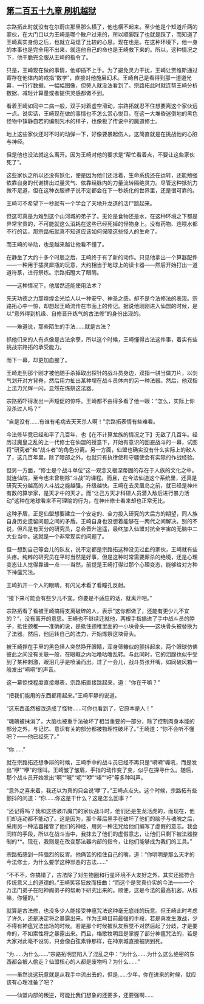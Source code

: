 ## [第二百五十九章 刷机越狱](https://www.xxbiquge.com/11_11207/9176392.html)


  宗路拓此时就没有在尔蔚庄那里那么横了，他也横不起来。至少他是个知道斤两的家伙，在大门口以为王崎是哪个散户过来的，所以顺脚踩了也就是踩了，而知道了王崎真实身份之后，也就立马熄了比较的心思。现在也是。在这种环境下，他一身的本事也是完全用不出来，就连他自己的命也是王崎救下来的。所以，这种情况之下，他干脆完全服从王崎的指令了。

  只是，王崎现在做的事情，他却插不上手。为了避免灵力干扰，王崎让贾维斯通过寄存在他体内的戒指“数学”，直接对他施展幻术。王崎自己是看得到那一道道光幕，一行行数据、一幅幅图像，但旁人就没法看到了。宗路拓此时就连帮王崎分析数据、减轻计算量或者提供灵感都做不到。

  看着王崎如同中二病一般，双手对着虚空滑动，宗路拓就忍不住想要离这个家伙远一点。说实话，王崎现在做的事情也不怎么赏心悦目。在这一大堆昏迷倒地的黑色怪物中镇静自若的编制咒术的样子，也像极了传说中的魔道修士。

  地上这些家伙还时不时的动弹一下，好像要暴起伤人。这简直就是在挑战他的心脏与神经。

  但是他也没法就这么离开。因为王崎对他的要求是“帮忙看着点，不要让这些家伙死了”。

  这些家伙之所以还没有妖化，便是因为他们还活着，生命系统还在运转，还能勉强依靠自身的代谢排出过量灵气、依靠经脉内的力量流转隔绝灵力。尽管这种抵抗力微不足道，但在这种衣服裤子说不定都会在下一秒妖化的世界里，还是很可靠的。

  王崎可不希望下一秒就有一个学会了天地升龙道的活尸跳起来。

  但这可真是为难到这个山河城的弟子了。无论是食物还是水，在这种环境之下都是异常宝贵的，不可能就这么消耗在这些已经死掉的怪物身上。没有药物、连喂水都不行的话，那宗路拓就真不知道应该如何保障这些怪人的生命了。

  而王崎的举动，也是越来越让他看不懂了。

  在静坐了大约十多个时辰之后，王崎终于有了新的动作。只见他拿出一个算器配件——一种用于插灵犀瓶的玩意，大约相当于地球上的读卡器——然后开始打出一道道符篆，进行祭炼。宗路拓瞪大了眼睛。

  ——这种情况下，他居然还能使用法术？

  先天功德之力那煌煌金光给人以一种安宁、神圣之感，却不是今法修法的表现。宗路拓心中一惊，却想起王崎流传在市面上的传记。据说他刚刚进入仙盟的时候，是以“意外得到机缘、自修晋升练气的古法修”的身份出现的。

  ——难道说，那些陌生的手法……就是古法？

  抓他们来的人有点像是古法余孽，所以这个时候，王崎懂得古法这件事，着实有些挑战宗路拓的承受能力。

  而下一幕，却更加血腥了。

  王崎走到那个刚才被他随手杀掉取出探针的战斗员身边，双指一骈当做刀片，以剑气划开对方背脊，然后用力扯出某种埋在战斗员体内的另一种法器。然后，他双指上法力光辉一闪，显然在炼祭这法器。

  宗路拓吓得发出一声短促的惊呼。王崎都不由得多看了他一眼：“怎么，实际上你没杀过人吗？”

  “自是没有……有谁有毛病去天天杀人啊！”宗路拓表情有些难看。

  今法修毕竟已经和平了几百年，也【在不计算龙族的情况之下】无敌了几百年。经历过魔皇之乱的上一代修士在仙盟的授意下，开始有意识的回避战斗的一幕，试图将“研究者”和“战斗者”的角色分离。另一方面，仙盟也确实没有什么实际上的敌人了，这几百年里，除了暗部之外，也就只有执律使和守疆使会有实际的作战经验。

  但另一方面，“修士是个战斗单位”这一观念又根深蒂固的存在于人族的文化之中。就连仙院，至今也未曾剔除“斗战”的课程。而且，在今法仙道这个系统里，还真是研究天分越高的人斗战之能越强，升级越快。王崎在去灵凰岛之前，就已经是神州有数的算学家，是天才中的天才。而“让己方天才科研人员潜入敌后进行暴力活动”这种在地球看来不可理喻的行为，在神州修士看来却也正常无比。

  这种矛盾，正是仙盟想要建立一个安定的、全力投入研究的大后方的期望，同人族自身历史遗留问题之间的矛盾。王崎自身也没想着能够在一两代之间解决。别的不说，但凡是有天分的研究员，总会晋升逍遥，最终加入仙盟对抗全宇宙的无脑中二大业当中。这就是一个非常现实的问题了。

  但一想到自己等会儿的队友，说不定都是宗路拓这种没见过血的家伙，王崎就有些头疼。纯粹的研究员在平时当然是好事，但是这种时常需要厮杀的绝境，还是心理变态让人觉得靠谱一点——当然，前提是王崎打得过那个心理变态，能够给对方种下神瘟咒法。

  王崎扒开一个人的眼睛，有闪光术看了看瞳孔反射。

  “接下来可能会有些少儿不宜。你要是不适应的话，就离开吧。”

  宗路拓看了看被王崎搞得支离破碎的人，表示“这你都做了，还能有更少儿不宜的？”，没有离开的意思。王崎也不继续迁就他，两根手指插进了手中战斗员的脖子，抵住颈椎——准确的说，是抵住颈椎里面的一小块骨头——这块骨头被替换为了法器。然后，他运转自己的法力，开始炼祭这块骨头。

  被王崎捏在手里的黑色怪人突然睁开眼睛，浑身筛糠似的颤抖起来，两个眼球仿佛彼此之间没有关联一般，在眼眶之内咕噜咕噜乱转。与此同时，它的泪腺也似乎受到了某种刺激，眼泪几乎是喷涌而出。过了一会儿，战斗员张开嘴，如同破风箱一般发出“嗬嗬”的声音。

  这一幕惊悚程度直接爆表，宗路拓直接跳起来，道：“你在干嘛？”

  “把我们能用的东西都用起来。”王崎平静的说道。

  “这东西虽然被改造成了怪物……可你也看到了，它原本是人！”

  “魂魄被抹消了，大脑也被重手法破坏了相当重要的一部分，除了控制肉身本能的部分之外，与记忆、意识有关的部分都被物理性破坏了。”王崎道：“你不会听不懂吧？——他已经死了。”

  “你……”

  就在宗路拓还想争辩的时候，王崎手中的战斗员已经不再只是“嗬嗬”嘶吼，而是发出“咿”“咿”的怪叫。王崎皱了皱眉，手指的动作变了变，似乎在探寻什么。随后，那个战斗员开始发出“啊”“哦”“呃”“咿”“唔”“吁”等多种叫声。

  “意外之喜来着，我还以为真的只会说‘咿’了。”王崎点点头。这个时候，宗路拓有些颤抖的问道：“你……你这是干什么？这是怎么回事？”

  “还记得吗？我和这些骇爪魔门的家伙战斗时，他们还是生龙活虎的，而现在，他们却连动都不能动了。这是因为，那个幕后黑手在破坏了他们的脑子与魂魄之后，采用另一种法器接管了他们的神经，用另一种法咒给他们编写了虚假的意志。我会同样的手段，所以在战斗当中，我抹去了他们的虚假意志，让他们只剩下被法器控制的**。现在，我则是在改变那法器内部的指令，让他们能够成为我们的工具。”

  宗路拓感到一阵强烈的反胃。他痛苦的捂住自己的嘴，道：“你明明是那么天才的今法修士，为什么要学这种邪恶的古法……”

  “不不不，你搞错了，古法除了对生物圈和行星环境不大友好之外，其实还挺符合传统意义上的道德的。”王崎笑容狂放而扭曲：“而这个是货真价实的今法——一个万法门弟子在阳神阁弟子的帮助下研究出来的。顺便，这是今法的最高机密。从权嘛，你懂的。”

  就算是古法修，也没多少人能接受神瘟咒法这种毫无底线的玩意。但王崎此时考虑了许久，还是决定将之暴露出来。作为王崎目前最强的手段，若是真发生激战，少不得有神瘟咒法出场的时候。若是那个时候被队友察觉不对然后起了分歧，才是要命的，不如索性将之暴露出来。而且，梅歌牧明显是掌握了部分神瘟咒法的，若是大家对此毫不设防，只会像白弦素铮那样，在神京城直接被阴到死。

  “为……为什么……”宗路拓明显陷入了混乱之中：“为什么……为什么这么绝密的东西都会被人偷走？仙盟核心的人都是废物吗？为什么……”

  ——虽然说这玩意就是从我手中流出去的，但是……少年，你在进来的时候，就应该有心理准备了吧？

  ——仙盟内部的叛逆，可能比我们想象的还要多，还要强啊……
